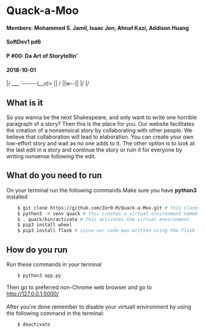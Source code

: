 # Quack-a-Moo
#### Members: Mohammed S. Jamil, Isaac Jon, Ahnaf Kazi, Addison Huang
#### SoftDev1 pd6
#### P #00: Da Art of Storytellin'
#### 2018-10-01
\|/           ___ 
     `\------(__o)>
       ||    /
       ||w--||     \|/
   \|/

## What is it
So you wanna be the next Shakespeare, and only want to write one horrible paragraph of a story? Then this is the place for you.
Our website facilitates the creation of a nonsensical story by collaborating with other people. We believe that collaboration will lead to elaboration. You can create your own low-effort story and wait as no one adds to it. The other option is to look at the last edit in a story and continue the story or ruin it for everyone by writing nonsense following the edit.

## What do you need to run
On your terminal run the following commands
Make sure you have __python3__ installed
```bash
    $ git clone https://github.com/Zer0-M/Quack-a-Moo.git # this clones our repo in order to run 
    $ python3 -m venv quack # this creates a virtual environment named quack. Replace the name as you see fit 
    $ . quack/bin/activate # this activates the virtual environment 
    $ pip3 install wheel 
    $ pip3 install flask # since our code was written using the flask framework
```

## How do you run
Run these commands in your terminal
```bash
    $ python3 app.py
```
Then go to preferred non-Chrome web browser and go to <br/>
http://127.0.0.1:5000/ <br/>
<br/>
After you're done remember to disable your virtuatl environment by using the following command in the terminal: 
```bash
    $ deactivate
```
